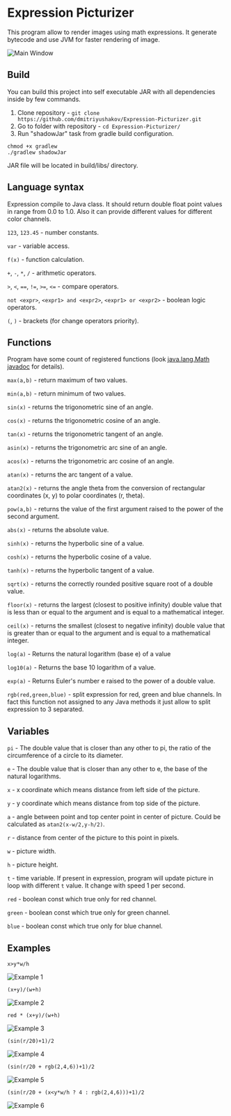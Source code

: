 # Expression Picturizer
This program allow to render images using math expressions. It generate bytecode and use JVM for faster rendering of image.

![Main Window](doc/img/main-window.png)

## Build

You can build this project into self executable JAR with all dependencies inside by few commands.
1. Clone repository - `git clone https://github.com/dmitriyushakov/Expression-Picturizer.git`
2. Go to folder with repository - `cd Expression-Picturizer/`
3. Run "shadowJar" task from gradle build configuration. 
```
chmod +x gradlew
./gradlew shadowJar
```
JAR file will be located in build/libs/ directory.

## Language syntax

Expression compile to Java class. It should return double float point values in range from 0.0 to 1.0. Also it can provide different values for different color channels.

`123`, `123.45` - number constants.

`var` - variable access.

`f(x)` - function calculation.

`+`, `-`, `*`, `/` - arithmetic operators.

`>`, `<`, `==`, `!=`, `>=`, `<=` - compare operators.

`not <expr>`, `<expr1> and <expr2>`, `<expr1> or <expr2>` - boolean logic operators.

`(`, `)` - brackets (for change operators priority).

## Functions

Program have some count of registered functions (look [java.lang.Math javadoc](https://docs.oracle.com/javase/8/docs/api/java/lang/Math.html) for details).

`max(a,b)` - return maximum of two values.

`min(a,b)` - return minimum of two values.

`sin(x)` - returns the trigonometric sine of an angle.

`cos(x)` - returns the trigonometric cosine of an angle.

`tan(x)` - returns the trigonometric tangent of an angle.

`asin(x)` - returns the trigonometric arc sine of an angle.

`acos(x)` - returns the trigonometric arc cosine of an angle.

`atan(x)` - returns the arc tangent of a value.

`atan2(x)` - returns the angle theta from the conversion of rectangular coordinates (x, y) to polar coordinates (r, theta).

`pow(a,b)` - returns the value of the first argument raised to the power of the second argument.

`abs(x)` - returns the absolute value.

`sinh(x)` - returns the hyperbolic sine of a value.

`cosh(x)` - returns the hyperbolic cosine of a value.

`tanh(x)` - returns the hyperbolic tangent of a value.

`sqrt(x)` - returns the correctly rounded positive square root of a double value.

`floor(x)` - returns the largest (closest to positive infinity) double value that is less than or equal to the argument and is equal to a mathematical integer.

`ceil(x)` - returns the smallest (closest to negative infinity) double value that is greater than or equal to the argument and is equal to a mathematical integer.

`log(a)` - Returns the natural logarithm (base e) of a value

`log10(a)` - Returns the base 10 logarithm of a value.

`exp(a)` - Returns Euler's number e raised to the power of a double value.

`rgb(red,green,blue)` - split expression for red, green and blue channels. In fact this function not assigned to any Java methods it just allow to split expression to 3 separated.

## Variables

`pi` - The double value that is closer than any other to pi, the ratio of the circumference of a circle to its diameter.

`e` - The double value that is closer than any other to e, the base of the natural logarithms.

`x` - x coordinate which means distance from left side of the picture.

`y` - y coordinate which means distance from top side of the picture.

`a` - angle between point and top center point in center of picture. Could be calculated as `atan2(x-w/2,y-h/2)`.

`r` - distance from center of the picture to this point in pixels.

`w` - picture width.

`h` - picture height.

`t` - time variable. If present in expression, program will update picture in loop with different `t` value. It change with speed 1 per second.

`red` - boolean const which true only for red channel.

`green` - boolean const which true only for green channel.

`blue` - boolean const which true only for blue channel.

## Examples

`x>y*w/h`

![Example 1](doc/img/example1.png)

`(x+y)/(w+h)`

![Example 2](doc/img/example2.png)

`red * (x+y)/(w+h)`

![Example 3](doc/img/example3.png)

`(sin(r/20)+1)/2`

![Example 4](doc/img/example4.png)

`(sin(r/20 + rgb(2,4,6))+1)/2`

![Example 5](doc/img/example5.png)

`(sin(r/20 + (x<y*w/h ? 4 : rgb(2,4,6)))+1)/2`

![Example 6](doc/img/example6.png)